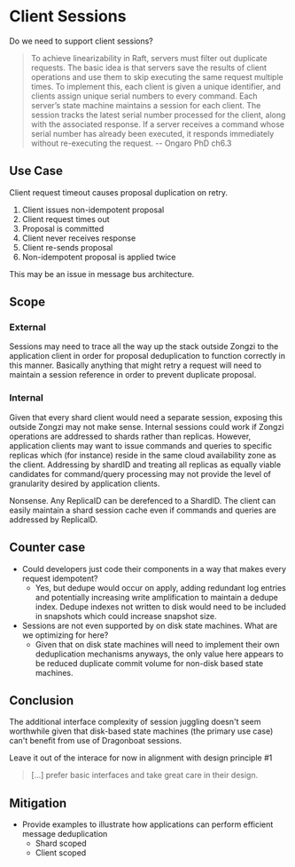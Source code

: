 # Client Sessions

Do we need to support client sessions?

> To achieve linearizability in Raft, servers must filter out duplicate requests. The basic idea is
that servers save the results of client operations and use them to skip executing the same request
multiple times. To implement this, each client is given a unique identifier, and clients assign unique 
serial numbers to every command. Each server’s state machine maintains a session for each client.
The session tracks the latest serial number processed for the client, along with the associated response. 
If a server receives a command whose serial number has already been executed, it responds
immediately without re-executing the request.
-- Ongaro PhD ch6.3

## Use Case

Client request timeout causes proposal duplication on retry.

1. Client issues non-idempotent proposal
1. Client request times out
1. Proposal is committed
1. Client never receives response
1. Client re-sends proposal
1. Non-idempotent proposal is applied twice

This may be an issue in message bus architecture.

## Scope

### External

Sessions may need to trace all the way up the stack outside Zongzi to the application client in order for proposal deduplication to function correctly in this manner. Basically anything that might retry a request will need to maintain a session reference in order to prevent duplicate proposal.

### Internal

Given that every shard client would need a separate session, exposing this outside Zongzi may not make sense. Internal sessions could work if Zongzi operations are addressed to shards rather than replicas. However, application clients may want to issue commands and queries to specific replicas which (for instance) reside in the same cloud availability zone as the client. Addressing by shardID and treating all replicas as equally viable candidates for command/query processing may not provide the level of granularity desired by application clients.

Nonsense. Any ReplicaID can be derefenced to a ShardID. The client can easily maintain a shard session cache even if commands and queries are addressed by ReplicaID.

## Counter case

- Could developers just code their components in a way that makes every request idempotent?  
    - Yes, but dedupe would occur on apply, adding redundant log entries and potentially increasing write amplification to maintain a dedupe index. Dedupe indexes not written to disk would need to be included in snapshots which could increase snapshot size.
- Sessions are not even supported by on disk state machines. What are we optimizing for here?
    - Given that on disk state machines will need to implement their own deduplication mechanisms anyways, the only value here appears to be reduced duplicate commit volume for non-disk based state machines.

## Conclusion

 The additional interface complexity of session juggling doesn't seem worthwhile given that disk-based state machines (the primary use case) can't benefit from use of Dragonboat sessions.

 Leave it out of the interace for now in alignment with design principle #1

 > [...] prefer basic interfaces and take great care in their design.

## Mitigation

- Provide examples to illustrate how applications can perform efficient message deduplication
    - Shard scoped 
    - Client scoped
